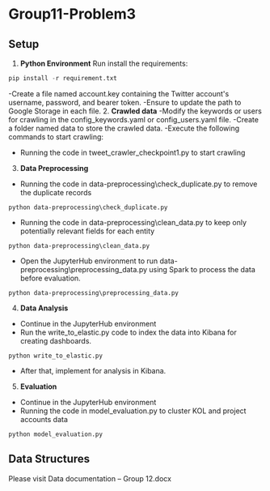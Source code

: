 # Group11-Problem3

## Setup
1. **Python Environment**
Run install the requirements: 
```python
pip install -r requirement.txt
```
-Create a file named account.key containing the Twitter account's username, password, and bearer token.
-Ensure to update the path to Google Storage in each file.
2. **Crawled data**
-Modify the keywords or users for crawling in the config_keywords.yaml or config_users.yaml file.
-Create a folder named data to store the crawled data.
-Execute the following commands to start crawling:
- Running the code in tweet_crawler_checkpoint1.py  to start crawling
3. **Data Preprocessing**
- Running the code in data-preprocessing\check_duplicate.py to remove the duplicate records
```
python data-preprocessing\check_duplicate.py
```
- Running the code in data-preprocessing\clean_data.py to keep only potentially relevant fields for each entity
```
python data-preprocessing\clean_data.py
```
- Open the JupyterHub environment to run data-preprocessing\preprocessing_data.py using Spark to process the data before evaluation.
```
python data-preprocessing\preprocessing_data.py
```
4. **Data Analysis**
- Continue in the JupyterHub environment
- Run the write_to_elastic.py code to index the data into Kibana for creating dashboards.   
```
python write_to_elastic.py
```
- After that, implement for analysis in Kibana.
5. **Evaluation**
- Continue in the JupyterHub environment
- Running the code in model_evaluation.py to cluster KOL and project accounts data 
```
python model_evaluation.py
```

## Data Structures
Please visit Data documentation – Group 12.docx

